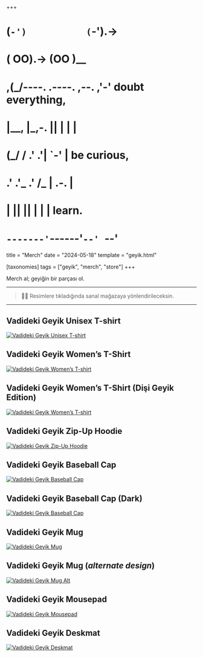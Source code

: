 +++
#   (`-')           (`-').->
#   ( OO).->        (OO )__
# ,(_/----. .----. ,--. ,'-' doubt everything,
# |__,    |\_,-.  ||  | |  |
#  (_/   /    .' .'|  `-'  | be curious,
#  .'  .'_  .'  /_ |  .-.  |
# |       ||      ||  | |  | learn.
# `-------'`------'`--' `--'

title = "Merch"
date = "2024-05-18"
template = "geyik.html"

[taxonomies]
tags = ["geyik", "merch", "store"]
+++

Merch al; geyiğin bir parçası ol.

<hr>

> 💁‍♀️ Resimlere tıkladığında sanal mağazaya yönlendirileceksin.

<hr>

## Vadideki Geyik Unisex T-shirt

<a href="https://store.streamelements.com/zerotoherodev/product/bE0eGwrvTqmspHDaiHH2ig"><img src="https://geyik.z2h.dev/merch/mens-t-shirt.png"
style="max-width:500px"
alt="Vadideki Geyik Unisex T-shirt"/></a>

## Vadideki Geyik Women’s T-Shirt

<a href="https://store.streamelements.com/zerotoherodev/product/x1P9jUu6Rviwv5RHZR57Yg"><img src="https://geyik.z2h.dev/merch/womens-t-shirt-deer.png"
style="max-width:500px"
alt="Vadideki Geyik Women’s T-shirt"/></a>

## Vadideki Geyik Women’s T-Shirt (Dişi Geyik Edition)

<a href="https://store.streamelements.com/zerotoherodev/product/DO79AWIlSGyihJjv-5TRqA"><img src="https://geyik.z2h.dev/merch/womens-t-shirt-doe.png"
style="max-width:500px"
alt="Vadideki Geyik Women’s T-shirt"/></a>

## Vadideki Geyik Zip-Up Hoodie

<a href="https://store.streamelements.com/zerotoherodev/product/651cfb6f5a3fccc6e9ce63dc"><img src="https://geyik.z2h.dev/merch/hoodie.png"
style="max-width:500px"
alt="Vadideki Geyik Zip-Up Hoodie"/></a>

## Vadideki Geyik Baseball Cap

<a href="https://store.streamelements.com/zerotoherodev/product/wTOqqC6IRdez6d6pgzmfuw"><img src="https://geyik.z2h.dev/merch/baseball-cap.png"
style="max-width:500px"
alt="Vadideki Geyik Baseball Cap"/></a>

## Vadideki Geyik Baseball Cap (Dark)

<a href="https://store.streamelements.com/zerotoherodev/product/vmHunGibRCWq4zL_kgrPFA"><img src="https://geyik.z2h.dev/merch/baseball-cap-dark.png"
style="max-width:500px"
alt="Vadideki Geyik Baseball Cap"/></a>

## Vadideki Geyik Mug

<a href="https://store.streamelements.com/zerotoherodev/product/651cf0ad301cfc51acb4dc0e?cartId=OJuliOY7Sha-25oeNUo6rg"><img src="https://geyik.z2h.dev/merch/mug.png"
style="max-width:500px"
alt="Vadideki Geyik Mug"/></a>

## Vadideki Geyik Mug (*alternate design*)

<a href="https://store.streamelements.com/zerotoherodev/product/651cef7e6472477c40f72a13?cartId=OJuliOY7Sha-25oeNUo6rg"><img src="https://geyik.z2h.dev/merch/mug-alt.png"
style="max-width:500px"
alt="Vadideki Geyik Mug Alt"/></a>

## Vadideki Geyik Mousepad

<a href="https://store.streamelements.com/zerotoherodev/product/651ceefec9b0535d81cd86e1?cartId=OJuliOY7Sha-25oeNUo6rg"><img src="https://geyik.z2h.dev/merch/mousepad.png"
style="max-width:500px"
alt="Vadideki Geyik Mousepad"/></a>

## Vadideki Geyik Deskmat

<a href="https://store.streamelements.com/zerotoherodev/product/651cee877c1a7c5c4cba583f?cartId=OJuliOY7Sha-25oeNUo6rg"><img src="https://geyik.z2h.dev/merch/deskmat.png"
style="max-width:500px"
alt="Vadideki Geyik Deskmat"/></a>